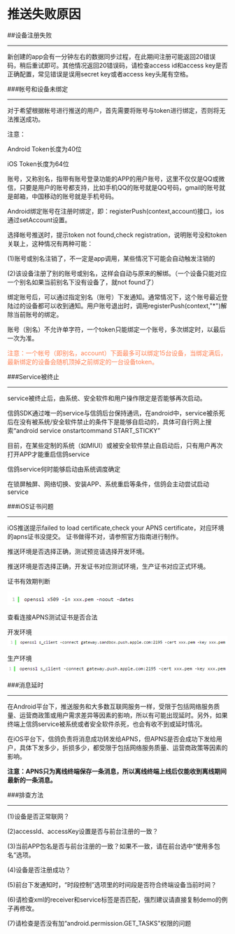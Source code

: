 # 推送失败原因

##设备注册失败
<hr>

新创建的app会有一分钟左右的数据同步过程，在此期间注册可能返回20错误码，稍后重试即可。其他情况返回20错误码，请检查access id和access key是否正确配置，常见错误是误用secret key或者access key头尾有空格。

###帐号和设备未绑定
<hr>对于希望根据帐号进行推送的用户，首先需要将账号与token进行绑定，否则将无法推送成功。

注意：

Android Token长度为40位

iOS Token长度为64位

账号，又称别名，指带有账号登录功能的APP的用户账号，这里不仅仅是QQ或微信，只要是用户的账号都支持，比如手机QQ的账号就是QQ号码，gmail的账号就是邮箱，中国移动的账号就是手机号码。

Android绑定账号在注册时绑定，即：registerPush(context,account)接口，ios通过setAccount设置。


选择帐号推送时，提示token not found,check registration，说明账号没和token关联上，这种情况有两种可能：

(1)账号或别名注销了，不一定是app调用，某些情况下可能会自动触发注销的

(2)该设备注册了别的账号或别名，这样会自动与原来的解绑。（一个设备只能对应一个别名如果当前别名下没有设备了，就not found了）

绑定账号后，可以通过指定别名（账号）下发通知。通常情况下，这个账号最近登陆过的设备都可以收到通知。用户账号退出时，调用registerPush(context,"*")解除当前账号的绑定。

账号（别名）不允许单字符，一个token只能绑定一个账号，多次绑定时，以最后一次为准。

<font color=#FF7F50>注意：一个帐号（即别名，account）下面最多可以绑定15台设备，当绑定满后，最新绑定的设备会随机顶掉之前绑定的一台设备token。</font>

###Service被终止
<hr>

service被终止后，由系统、安全软件和用户操作限定是否能够再次启动。

信鸽SDK通过唯一的service与信鸽后台保持通讯，在android中，service被杀死后在没有被系统/安全软件禁止的条件下是能够自启动的，具体可自行网上搜索“android service onstartcommand START_STICKY”

目前，在某些定制的系统（如MIUI）或被安全软件禁止自启动后，只有用户再次打开APP才能重启信鸽service

信鸽service何时能够启动由系统调度确定

在锁屏触屏、网络切换、安装APP、系统重启等条件，信鸽会主动尝试启动service

###iOS证书问题
<hr>

iOS推送提示failed to load certificate,check your APNS certificate，对应环境的apns证书没提交。
证书做得不对，请参照官方指南进行制作。

推送环境是否选择正确，测试预览请选择开发环境。

推送环境是否选择正确，开发证书对应测试环境，生产证书对应正式环境。

证书有效期判断

![](/assets/11.png)

查看连接APNS测试证书是否合法

开发环境
![](/assets/12.png)

生产环境
![](/assets/13.png)


###消息延时
<hr>

在Android平台下，推送服务和大多数互联网服务一样，受限于包括网络服务质量、运营商政策或用户需求差异等因素的影响，所以有可能出现延时。另外，如果终端上信鸽service被系统或者安全软件杀死，也会有收不到或延时情况。

在iOS平台下，信鸽负责将消息成功转发给APNS，但APNS是否会成功下发给用户，具体下发多少，折损多少，都受限于包括网络服务质量、运营商政策等因素的影响。

**注意：APNS只为离线终端保存一条消息，所以离线终端上线后仅能收到离线期间最新的一条消息。**


###排查方法
<hr>

(1)设备是否正常联网？

(2)accessId、accessKey设置是否与前台注册的一致？

(3)当前APP包名是否与前台注册的一致？如果不一致，请在前台选中“使用多包名”选项。

(4)设备是否注册成功？

(5)前台下发通知时，“时段控制”选项里的时间段是否符合终端设备当前时间？

(6)请检查xml的receiver和service标签是否匹配，强烈建议请直接复制demo的例子再修改。

(7)请检查是否没有加“android.permission.GET_TASKS”权限的问题

